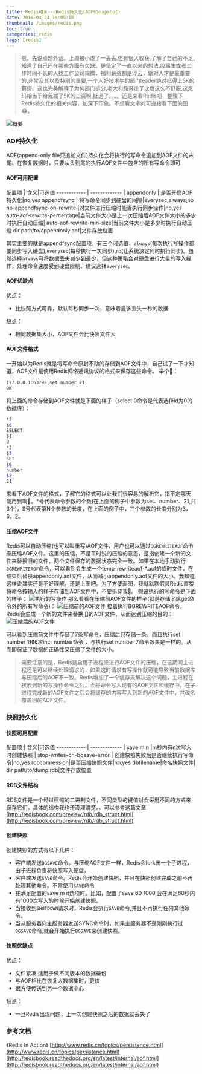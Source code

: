 ```yaml
---
title: Redis相关---Redis持久化(AOF&Snapshot)
date: 2016-04-24 15:09:18
thumbnail: /images/redis.png
toc: true
categories: redis
tags: [redis]
---
```

>恩，先说点题外话。上周被小虐了一丢丢,但有很大收获,了解了自己的不足,知道了自己还在哪些方面有欠缺。更坚定了一直以来的想法,应届生或者工作时间不长的人找工作公司规模，福利薪资都是浮云，跟对人才是最重要的,非常及其以及特别的重要,一个人好技术牛的部门leader绝对抵得上5K的薪资。这也完美解释了为何部门拆分,老大和磊哥走了之后这么不舒服,这尼玛相当于给我减了5K的工资啊,扯远了。。。。还是来看Redis吧，整理下Redis持久化的相关内容，加深下印象。不想看文字的可直接看下面的图😂。

<!-- more -->
![概要](/images/persistent.png)
### AOF持久化
AOF(append-only file只追加文件)持久化会将执行的写命令追加到AOF文件的末尾。在恢复数据时，只要从头到尾的执行AOF文件中包含的所有写命令即可
#### AOF可用配置
配置项 | 含义|可选值 
------------ | ------------- | 
appendonly | 是否开启AOF持久化|no,yes 
appendfsync | 将写命令同步到硬盘的间隔|everysec,always,no
no-appendfsync-on-rewrite |对文件进行压缩时能否执行同步操作|no,yes
auto-aof-rewrite-percentage|当前文件大小是上一次压缩后AOF文件大小的多少时执行自动压缩|
auto-aof-rewrite-min-size|当前文件大小是多少时执行自动压缩
dir path/to/appendonly.aof|文件存放位置

其实主要的就是appendfsync配置项，有三个可选值，`always`(每次执行写操作都要同步写入硬盘),`everysec`(每秒执行一次同步),`no`(让系统决定何时执行同步)。虽然选择`always`可将数据丢失减少到最少，但这种策略会对硬盘进行大量的写入操作，处理命令速度受到硬盘限制。建议选择`everysec`。

#### AOF优缺点
优点：
* 比快照方式可靠，默认每秒同步一次，意味着最多丢失一秒的数据

缺点：
* 相同数据集大小，AOF文件会比快照文件大

#### AOF文件格式
一开始以为Redis就是将写命令原封不动的存储到AOF文件中，自己试了一下才知道，AOF文件是使用Redis网络通讯协议的格式来保存这些命令。
举个🌰：
```bash
127.0.0.1:6379> set number 21
OK
```
将上面的命令存储到AOF文件就是下面的样子（select 0命令是代表选择id为0的数据库）：

```bash
*2
$6
SELECT
$1
0
*3
$3
SET
$6
number
$2
21
```
来看下AOF文件的格式，了解它的格式可以让我们很容易的解析它，指不定哪天能用到啊🌝。*号代表命令参数的个数(在上面的例子中参数为set、number、21,共3个)，$号代表第N个参数的长度，在上面的例子中，三个参数的长度分别为3，6，2。
#### 压缩AOF文件
Redis可以自动压缩(也可以叫重写)AOF文件，用户也可以通过`BGREWRITEAOF`命令来压缩AOF文件。这里的压缩，不是平时说的压缩的意思，是指创建一个新的文件来替换旧的文件，两个文件保存的数据状态完全一致。如果在本地手动执行`BGREWRITEAOF`命令，可以看到会生成一个temp-rewriteaof-*.aof的临时文件，在结束后替换appendonly.aof文件，从而减小appendonly.aof文件的大小。我知道这样说其实还是不好理解，还是上图吧。为了方便画图，我就默默假装Redis直接将命令按输入的样子存储到AOF文件中，不要拆穿我🙈。
假设执行的写命令是下面的样子：
![执行的写操作](/images/write.png)
那么看看在压缩前AOF文件的样子(就是存储了除get命令外的所有写命令)：
![压缩前的AOF文件](/images/aof.png)
接着执行BGREWRITEAOF命令，Redis会生成一个新的文件来替换旧的AOF文件，从而达到压缩的目的：
![压缩后的AOF文件](/images/yasuo.png)

可以看到压缩前文件中存储了7条写命令，压缩后只存储一条。而且执行set number 1和6次incr number命令 ，与执行set number 7命令效果是一样的。从而即保证了数据的正确性又压缩了文件的大小。
>需要注意的是，Redis是启用子进程来进行AOF文件的压缩，在这期间主进程还是可以继续处理请求的，如果这时请求有写操作就可能导致当前数据库与压缩后的AOF不一致。Redis增加了一个缓存来解决这个问题，主进程在接收到新的写操作命令之后，会将命令写入现有的AOF文件和缓存中。在子进程完成新的AOF文件之后会将缓存的内容写入到新的AOF文件中，并改名覆盖旧的AOF文件。


### 快照持久化
#### 快照可用配置
配置项 | 含义|可选值 
------------ | ------------- | 
save m n |m秒内有n次写入时创建快照 |
stop-writes-on-bgsave-error  | 创建快照失败后是否继续执行写命令|no,yes
rdbcomression|是否压缩快照文件|no,yes
dbfilename|命名快照文件|
dir path/to/dump.rdb|文件存放位置

#### RDB文件结构
RDB文件是一个经过压缩的二进制文件，不同类型的键值对会采用不同的方式来保存它们。具体的结构我也还没理清楚。。可以参考这篇文章[http://redisbook.com/preview/rdb/rdb_struct.html](http://redisbook.com/preview/rdb/rdb_struct.html)

#### 创建快照

创建快照的方式有以下几种：
* 客户端发送`BGSAVE`命令。与压缩AOF文件一样，Redis会fork出一个子进程，由子进程负责将快照写入硬盘。
* 客户端发送`SAVE`命令。Redis会开始创建快照，并且在快照创建完成之前不再处理其他命令。不常使用`SAVE`命令
* 在满足配置的save m n选项时。比如，配置了save 60 1000,会在满足60秒内有1000次写入的时候开始创建快照。
* 当接收到`SHUTDOWN`请求时，Redis会执行`SAVE`命令,并且不再执行任何其他命令。
* 当从服务器向主服务器发送SYNC命令时，如果主服务器不是刚刚执行过`BGSAVE`命令,就会开始执行`BGSAVE`来创建快照。

#### 快照优缺点
优点：
* 文件紧凑,适用于做不同版本的数据备份
* 与AOF相比在恢复大数据集时，更快
* 很方便传送到另一个数据中心

缺点：
* 一旦Redis出现问题，上一次创建快照之后的数据就丢失了

### 参考文档
《Redis In Action》
[http://www.redis.cn/topics/persistence.html](http://www.redis.cn/topics/persistence.html)
[http://redisbook.readthedocs.org/en/latest/internal/aof.html](http://redisbook.readthedocs.org/en/latest/internal/aof.html)


